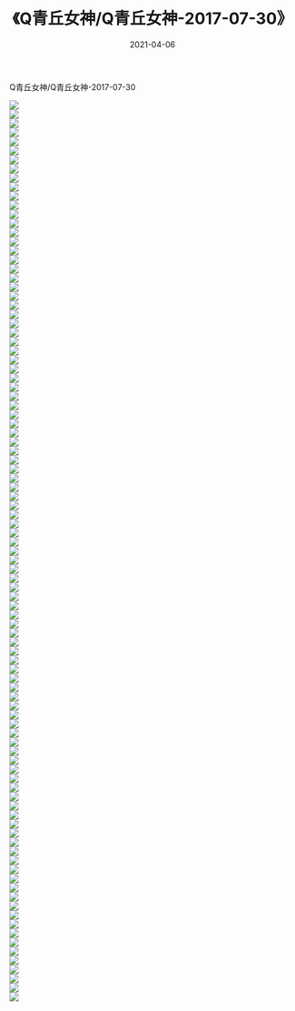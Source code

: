 ﻿---
layout: post
title:  《Q青丘女神/Q青丘女神-2017-07-30》
date:   2021-04-06
img: http://pic.660000.xyz/1:/网络美图/2021/Q青丘女神/Q青丘女神-2017-07-30/000.jpg
categories: [美女, 清纯, 唯美]
---

Q青丘女神/Q青丘女神-2017-07-30

 ![](http://pic.660000.xyz/1:/网络美图/2021/Q青丘女神/Q青丘女神-2017-07-30/001.jpg) <br>![](http://pic.660000.xyz/1:/网络美图/2021/Q青丘女神/Q青丘女神-2017-07-30/002.jpg) <br>![](http://pic.660000.xyz/1:/网络美图/2021/Q青丘女神/Q青丘女神-2017-07-30/003.jpg) <br>![](http://pic.660000.xyz/1:/网络美图/2021/Q青丘女神/Q青丘女神-2017-07-30/004.jpg) <br>![](http://pic.660000.xyz/1:/网络美图/2021/Q青丘女神/Q青丘女神-2017-07-30/005.jpg) <br>![](http://pic.660000.xyz/1:/网络美图/2021/Q青丘女神/Q青丘女神-2017-07-30/006.jpg) <br>![](http://pic.660000.xyz/1:/网络美图/2021/Q青丘女神/Q青丘女神-2017-07-30/007.jpg) <br>![](http://pic.660000.xyz/1:/网络美图/2021/Q青丘女神/Q青丘女神-2017-07-30/008.jpg) <br>![](http://pic.660000.xyz/1:/网络美图/2021/Q青丘女神/Q青丘女神-2017-07-30/009.jpg) <br>![](http://pic.660000.xyz/1:/网络美图/2021/Q青丘女神/Q青丘女神-2017-07-30/010.jpg) <br>![](http://pic.660000.xyz/1:/网络美图/2021/Q青丘女神/Q青丘女神-2017-07-30/011.jpg) <br>![](http://pic.660000.xyz/1:/网络美图/2021/Q青丘女神/Q青丘女神-2017-07-30/012.jpg) <br>![](http://pic.660000.xyz/1:/网络美图/2021/Q青丘女神/Q青丘女神-2017-07-30/013.jpg) <br>![](http://pic.660000.xyz/1:/网络美图/2021/Q青丘女神/Q青丘女神-2017-07-30/014.jpg) <br>![](http://pic.660000.xyz/1:/网络美图/2021/Q青丘女神/Q青丘女神-2017-07-30/015.jpg) <br>![](http://pic.660000.xyz/1:/网络美图/2021/Q青丘女神/Q青丘女神-2017-07-30/016.jpg) <br>![](http://pic.660000.xyz/1:/网络美图/2021/Q青丘女神/Q青丘女神-2017-07-30/017.jpg) <br>![](http://pic.660000.xyz/1:/网络美图/2021/Q青丘女神/Q青丘女神-2017-07-30/018.jpg) <br>![](http://pic.660000.xyz/1:/网络美图/2021/Q青丘女神/Q青丘女神-2017-07-30/019.jpg) <br>![](http://pic.660000.xyz/1:/网络美图/2021/Q青丘女神/Q青丘女神-2017-07-30/020.jpg) <br>![](http://pic.660000.xyz/1:/网络美图/2021/Q青丘女神/Q青丘女神-2017-07-30/021.jpg) <br>![](http://pic.660000.xyz/1:/网络美图/2021/Q青丘女神/Q青丘女神-2017-07-30/022.jpg) <br>![](http://pic.660000.xyz/1:/网络美图/2021/Q青丘女神/Q青丘女神-2017-07-30/023.jpg) <br>![](http://pic.660000.xyz/1:/网络美图/2021/Q青丘女神/Q青丘女神-2017-07-30/024.jpg) <br>![](http://pic.660000.xyz/1:/网络美图/2021/Q青丘女神/Q青丘女神-2017-07-30/025.jpg) <br>![](http://pic.660000.xyz/1:/网络美图/2021/Q青丘女神/Q青丘女神-2017-07-30/026.jpg) <br>![](http://pic.660000.xyz/1:/网络美图/2021/Q青丘女神/Q青丘女神-2017-07-30/027.jpg) <br>![](http://pic.660000.xyz/1:/网络美图/2021/Q青丘女神/Q青丘女神-2017-07-30/028.jpg) <br>![](http://pic.660000.xyz/1:/网络美图/2021/Q青丘女神/Q青丘女神-2017-07-30/029.jpg) <br>![](http://pic.660000.xyz/1:/网络美图/2021/Q青丘女神/Q青丘女神-2017-07-30/030.jpg) <br>![](http://pic.660000.xyz/1:/网络美图/2021/Q青丘女神/Q青丘女神-2017-07-30/031.jpg) <br>![](http://pic.660000.xyz/1:/网络美图/2021/Q青丘女神/Q青丘女神-2017-07-30/032.jpg) <br>![](http://pic.660000.xyz/1:/网络美图/2021/Q青丘女神/Q青丘女神-2017-07-30/033.jpg) <br>![](http://pic.660000.xyz/1:/网络美图/2021/Q青丘女神/Q青丘女神-2017-07-30/034.jpg) <br>![](http://pic.660000.xyz/1:/网络美图/2021/Q青丘女神/Q青丘女神-2017-07-30/035.jpg) <br>![](http://pic.660000.xyz/1:/网络美图/2021/Q青丘女神/Q青丘女神-2017-07-30/036.jpg) <br>![](http://pic.660000.xyz/1:/网络美图/2021/Q青丘女神/Q青丘女神-2017-07-30/037.jpg) <br>![](http://pic.660000.xyz/1:/网络美图/2021/Q青丘女神/Q青丘女神-2017-07-30/038.jpg) <br>![](http://pic.660000.xyz/1:/网络美图/2021/Q青丘女神/Q青丘女神-2017-07-30/039.jpg) <br>![](http://pic.660000.xyz/1:/网络美图/2021/Q青丘女神/Q青丘女神-2017-07-30/040.jpg) <br>![](http://pic.660000.xyz/1:/网络美图/2021/Q青丘女神/Q青丘女神-2017-07-30/041.jpg) <br>![](http://pic.660000.xyz/1:/网络美图/2021/Q青丘女神/Q青丘女神-2017-07-30/042.jpg) <br>![](http://pic.660000.xyz/1:/网络美图/2021/Q青丘女神/Q青丘女神-2017-07-30/043.jpg) <br>![](http://pic.660000.xyz/1:/网络美图/2021/Q青丘女神/Q青丘女神-2017-07-30/044.jpg) <br>![](http://pic.660000.xyz/1:/网络美图/2021/Q青丘女神/Q青丘女神-2017-07-30/045.jpg) <br>![](http://pic.660000.xyz/1:/网络美图/2021/Q青丘女神/Q青丘女神-2017-07-30/046.jpg) <br>![](http://pic.660000.xyz/1:/网络美图/2021/Q青丘女神/Q青丘女神-2017-07-30/047.jpg) <br>![](http://pic.660000.xyz/1:/网络美图/2021/Q青丘女神/Q青丘女神-2017-07-30/048.jpg) <br>![](http://pic.660000.xyz/1:/网络美图/2021/Q青丘女神/Q青丘女神-2017-07-30/049.jpg) <br>![](http://pic.660000.xyz/1:/网络美图/2021/Q青丘女神/Q青丘女神-2017-07-30/050.jpg) <br>![](http://pic.660000.xyz/1:/网络美图/2021/Q青丘女神/Q青丘女神-2017-07-30/051.jpg) <br>![](http://pic.660000.xyz/1:/网络美图/2021/Q青丘女神/Q青丘女神-2017-07-30/052.jpg) <br>![](http://pic.660000.xyz/1:/网络美图/2021/Q青丘女神/Q青丘女神-2017-07-30/053.jpg) <br>![](http://pic.660000.xyz/1:/网络美图/2021/Q青丘女神/Q青丘女神-2017-07-30/054.jpg) <br>![](http://pic.660000.xyz/1:/网络美图/2021/Q青丘女神/Q青丘女神-2017-07-30/055.jpg) <br>![](http://pic.660000.xyz/1:/网络美图/2021/Q青丘女神/Q青丘女神-2017-07-30/056.jpg) <br>![](http://pic.660000.xyz/1:/网络美图/2021/Q青丘女神/Q青丘女神-2017-07-30/057.jpg) <br>![](http://pic.660000.xyz/1:/网络美图/2021/Q青丘女神/Q青丘女神-2017-07-30/058.jpg) <br>![](http://pic.660000.xyz/1:/网络美图/2021/Q青丘女神/Q青丘女神-2017-07-30/059.jpg) <br>![](http://pic.660000.xyz/1:/网络美图/2021/Q青丘女神/Q青丘女神-2017-07-30/060.jpg) <br>![](http://pic.660000.xyz/1:/网络美图/2021/Q青丘女神/Q青丘女神-2017-07-30/061.jpg) <br>![](http://pic.660000.xyz/1:/网络美图/2021/Q青丘女神/Q青丘女神-2017-07-30/062.jpg) <br>![](http://pic.660000.xyz/1:/网络美图/2021/Q青丘女神/Q青丘女神-2017-07-30/063.jpg) <br>![](http://pic.660000.xyz/1:/网络美图/2021/Q青丘女神/Q青丘女神-2017-07-30/064.jpg) <br>![](http://pic.660000.xyz/1:/网络美图/2021/Q青丘女神/Q青丘女神-2017-07-30/065.jpg) <br>![](http://pic.660000.xyz/1:/网络美图/2021/Q青丘女神/Q青丘女神-2017-07-30/066.jpg) <br>![](http://pic.660000.xyz/1:/网络美图/2021/Q青丘女神/Q青丘女神-2017-07-30/067.jpg) <br>![](http://pic.660000.xyz/1:/网络美图/2021/Q青丘女神/Q青丘女神-2017-07-30/068.jpg) <br>![](http://pic.660000.xyz/1:/网络美图/2021/Q青丘女神/Q青丘女神-2017-07-30/069.jpg) <br>![](http://pic.660000.xyz/1:/网络美图/2021/Q青丘女神/Q青丘女神-2017-07-30/070.jpg) <br>![](http://pic.660000.xyz/1:/网络美图/2021/Q青丘女神/Q青丘女神-2017-07-30/071.jpg) <br>![](http://pic.660000.xyz/1:/网络美图/2021/Q青丘女神/Q青丘女神-2017-07-30/072.jpg) <br>![](http://pic.660000.xyz/1:/网络美图/2021/Q青丘女神/Q青丘女神-2017-07-30/073.jpg) <br>![](http://pic.660000.xyz/1:/网络美图/2021/Q青丘女神/Q青丘女神-2017-07-30/074.jpg) <br>![](http://pic.660000.xyz/1:/网络美图/2021/Q青丘女神/Q青丘女神-2017-07-30/075.jpg) <br>![](http://pic.660000.xyz/1:/网络美图/2021/Q青丘女神/Q青丘女神-2017-07-30/076.jpg) <br>![](http://pic.660000.xyz/1:/网络美图/2021/Q青丘女神/Q青丘女神-2017-07-30/077.jpg) <br>![](http://pic.660000.xyz/1:/网络美图/2021/Q青丘女神/Q青丘女神-2017-07-30/078.jpg) <br>![](http://pic.660000.xyz/1:/网络美图/2021/Q青丘女神/Q青丘女神-2017-07-30/079.jpg) <br>![](http://pic.660000.xyz/1:/网络美图/2021/Q青丘女神/Q青丘女神-2017-07-30/080.jpg) <br>![](http://pic.660000.xyz/1:/网络美图/2021/Q青丘女神/Q青丘女神-2017-07-30/081.jpg) <br>![](http://pic.660000.xyz/1:/网络美图/2021/Q青丘女神/Q青丘女神-2017-07-30/082.jpg) <br>![](http://pic.660000.xyz/1:/网络美图/2021/Q青丘女神/Q青丘女神-2017-07-30/083.jpg) <br>![](http://pic.660000.xyz/1:/网络美图/2021/Q青丘女神/Q青丘女神-2017-07-30/084.jpg) <br>![](http://pic.660000.xyz/1:/网络美图/2021/Q青丘女神/Q青丘女神-2017-07-30/085.jpg) <br>![](http://pic.660000.xyz/1:/网络美图/2021/Q青丘女神/Q青丘女神-2017-07-30/086.jpg) <br>![](http://pic.660000.xyz/1:/网络美图/2021/Q青丘女神/Q青丘女神-2017-07-30/087.jpg) <br>![](http://pic.660000.xyz/1:/网络美图/2021/Q青丘女神/Q青丘女神-2017-07-30/088.jpg) <br>![](http://pic.660000.xyz/1:/网络美图/2021/Q青丘女神/Q青丘女神-2017-07-30/089.jpg) <br>![](http://pic.660000.xyz/1:/网络美图/2021/Q青丘女神/Q青丘女神-2017-07-30/090.jpg) <br>![](http://pic.660000.xyz/1:/网络美图/2021/Q青丘女神/Q青丘女神-2017-07-30/091.jpg) <br>![](http://pic.660000.xyz/1:/网络美图/2021/Q青丘女神/Q青丘女神-2017-07-30/092.jpg) <br>![](http://pic.660000.xyz/1:/网络美图/2021/Q青丘女神/Q青丘女神-2017-07-30/093.jpg) <br>![](http://pic.660000.xyz/1:/网络美图/2021/Q青丘女神/Q青丘女神-2017-07-30/094.jpg) <br>![](http://pic.660000.xyz/1:/网络美图/2021/Q青丘女神/Q青丘女神-2017-07-30/095.jpg) <br>![](http://pic.660000.xyz/1:/网络美图/2021/Q青丘女神/Q青丘女神-2017-07-30/096.jpg) <br>![](http://pic.660000.xyz/1:/网络美图/2021/Q青丘女神/Q青丘女神-2017-07-30/097.jpg) <br>![](http://pic.660000.xyz/1:/网络美图/2021/Q青丘女神/Q青丘女神-2017-07-30/098.jpg) <br>![](http://pic.660000.xyz/1:/网络美图/2021/Q青丘女神/Q青丘女神-2017-07-30/099.jpg) <br>